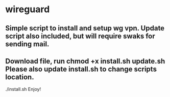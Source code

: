 # wireguard
Simple script to install and setup wg vpn. 
Update script also included, but will require swaks for sending mail.  
-
Download file, run chmod +x install.sh update.sh
Please also update install.sh to change scripts location. 
-
./install.sh
Enjoy!
